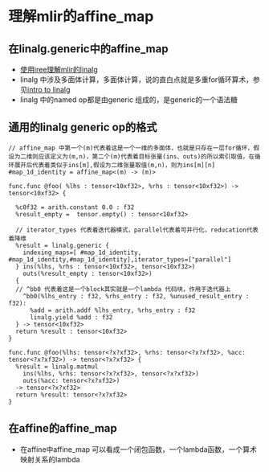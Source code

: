 # 理解mlir的affine_map

## 在linalg.generic中的affine_map
- [使用iree理解mlir的linalg](https://gist.github.com/bjacob/2e662b3d2259d99aec15a43bf0e7b325)
- linalg 中涉及多面体计算，多面体计算，说的直白点就是多重for循环算术，参见[intro to linalg](https://mlir.llvm.org/docs/Tutorials/transform/Ch0/)
- linalg 中的named op都是由generic 组成的，是generic的一个语法糖

## 通用的linalg generic op的格式
```
// affine_map 中第一个(m)代表着这是一个一维的多面体，也就是只存在一层for循环，假设为二维则应该定义为(m,n)，第二个(m)代表着目标张量(ins、outs)的所以索引取值，在循环展开后代表着类似于ins[m],假设为二维张量取值(m,n)，则为ins[m][n]
#map_1d_identity = affine_map<(m) -> (m)> 

func.func @foo( %lhs : tensor<10xf32>, %rhs : tensor<10xf32>) -> tensor<10xf32> {

  %c0f32 = arith.constant 0.0 : f32
  %result_empty =  tensor.empty() : tensor<10xf32>

  // iterator_types 代表着迭代器模式，parallel代表着可并行化，reducation代表着降维
  %result = linalg.generic {
    indexing_maps=[ #map_1d_identity, #map_1d_identity,#map_1d_identity],iterator_types=["parallel"]
  } ins(%lhs, %rhs : tensor<10xf32>, tensor<10xf32>)
    outs(%result_empty : tensor<10xf32>)
  {
  // ^bb0 代表着这是一个block其实就是一个lambda 代码块，作用于迭代器上
    ^bb0(%lhs_entry : f32, %rhs_entry : f32, %unused_result_entry : f32):
      %add = arith.addf %lhs_entry, %rhs_entry : f32
      linalg.yield %add : f32
  } -> tensor<10xf32>
  return %result : tensor<10xf32>
}
```
```
func.func @foo(%lhs: tensor<?x?xf32>, %rhs: tensor<?x?xf32>, %acc: tensor<?x?xf32>) -> tensor<?x?xf32> {
  %result = linalg.matmul
    ins(%lhs, %rhs: tensor<?x?xf32>, tensor<?x?xf32>)
    outs(%acc: tensor<?x?xf32>)
  -> tensor<?x?xf32>
  return %result: tensor<?x?xf32>
}
```


## 在affine的affine_map
- 在affine中affine_map 可以看成一个闭包函数，一个lambda函数，一个算术映射关系的lambda
